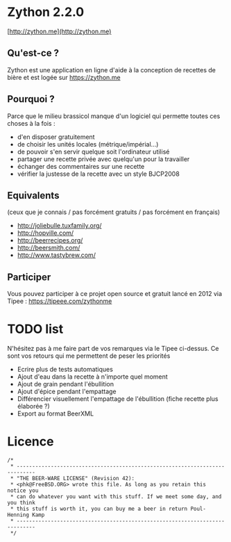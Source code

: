 Zython 2.2.0
=============

[http://zython.me](http://zython.me)




Qu'est-ce ?
-----------

Zython est une application en ligne d'aide à la conception de recettes de bière et est logée sur https://zython.me


Pourquoi ?
----------

Parce que le milieu brassicol manque d'un logiciel qui permette toutes ces choses à la fois : 

 * d'en disposer gratuitement
 * de choisir les unités locales (métrique/impérial...)
 * de pouvoir s'en servir quelque soit l'ordinateur utilisé
 * partager une recette privée avec quelqu'un pour la travailler
 * échanger des commentaires sur une recette
 * vérifier la justesse de la recette avec un style BJCP2008


Equivalents
-----------

(ceux que je connais / pas forcément gratuits / pas forcément en français)

 * http://joliebulle.tuxfamily.org/
 * http://hopville.com/
 * http://beerrecipes.org/
 * http://beersmith.com/
 * http://www.tastybrew.com/


Participer
----------

Vous pouvez participer à ce projet open source et gratuit lancé en 2012 via Tipee : https://tipeee.com/zythonme



TODO list
=========

N'hésitez pas à me faire part de vos remarques via le Tipee ci-dessus. Ce sont vos retours qui me permettent de peser les priorités

 * Ecrire plus de tests automatiques
 * Ajout d'eau dans la recette à n'importe quel moment
 * Ajout de grain pendant l'ébullition
 * Ajout d'épice pendant l'empattage
 * Différencier visuellement l'empattage de l'ébullition (fiche recette plus élaborée ?)
 * Export au format BeerXML


Licence
=======

    /*
     * ----------------------------------------------------------------------------
     * "THE BEER-WARE LICENSE" (Revision 42):
     * <phk@FreeBSD.ORG> wrote this file. As long as you retain this notice you
     * can do whatever you want with this stuff. If we meet some day, and you think
     * this stuff is worth it, you can buy me a beer in return Poul-Henning Kamp
     * ----------------------------------------------------------------------------
     */

